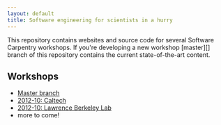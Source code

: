 ```yaml
---
layout: default
title: Software engineering for scientists in a hurry
---
```


This repository contains websites and source code for several Software
Carpentry workshops.  If you're developing a new workshop [master][]
branch of this repository contains the current state-of-the-art
content.

## Workshops

* [Master branch](master/Readme.html)
* [2012-10: Caltech](2012-10-caltech/)
* [2012-10: Lawrence Berkeley Lab](2012-10-lbl/)
* more to come!
